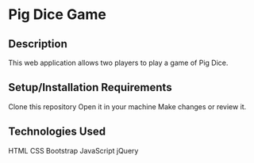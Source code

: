 # Pig Dice Game

## Description
This web application allows two players to play a game of Pig Dice.

## Setup/Installation Requirements
Clone this repository
Open it in your machine
Make changes or review it.

## Technologies Used
HTML
CSS
Bootstrap
JavaScript
jQuery
